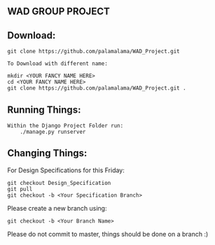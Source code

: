 WAD GROUP PROJECT
-----------------

Download: 
---------
	git clone https://github.com/palamalama/WAD_Project.git
	
	To Download with different name:
	
	mkdir <YOUR FANCY NAME HERE>
	cd <YOUR FANCY NAME HERE>
	git clone https://github.com/palamalama/WAD_Project.git .

Running Things:
---------------
	Within the Django Project Folder run:
		./manage.py runserver
 
Changing Things:
----------------
For Design Specifications for this Friday:

	git checkout Design_Specification
	git pull
	git checkout -b <Your Specification Branch>
	
Please create a new branch using:

	git checkout -b <Your Branch Name>

Please do not commit to master, things should be done on a branch :)

